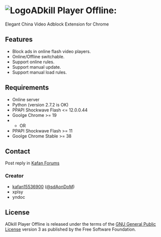 # ![Logo](https://raw.githubusercontent.com/kafan15536900/ADkill-Player-Offline/Dev/icon/icon32.png)ADkill Player Offline: 
Elegant China Video Adblock Extension for Chrome

## Features

- Block ads in online flash video players.
- Online/Offline switchable.
- Support online rules.
- Support manual update.
- Support manual load rules.

## Requirements

- Online server
- Python (version 2.7.2 is OK)
- PPAPI Shockwave Flash <= 12.0.0.44
- Goolge Chrome >= 19
- - OR
- PPAPI Shockwave Flash >= 11
- Goolge Chrome Stable >= 38

## Contact

Post reply in [Kafan Forums](http://bbs.kafan.cn/thread-1514537-1-1.html)

### Creator

- [kafan15536900](http://github.com/kafan15536900) ([@sdAonDoM](https://twitter.com/@sdAonDoM))
- xplsy
- yndoc

## License

ADkill Player Offline is released under the terms of the [GNU General Public License](http://www.gnu.org/licenses/) version 3 as published by the Free Software Foundation.
